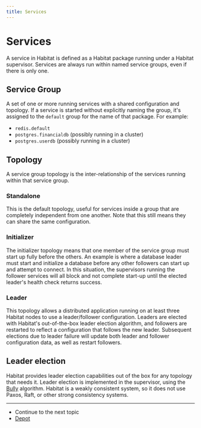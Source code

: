 ```yaml
---
title: Services
---
```


# Services

A service in Habitat is defined as a Habitat package running under a Habitat supervisor. Services are always run within named service groups, even if there is only one.

## Service Group

A set of one or more running services with a shared configuration and topology. If a service is started without explicitly naming the group, it's assigned to the `default` group for the name of that package. For example:

- `redis.default`
- `postgres.financialdb` (possibly running in a cluster)
- `postgres.userdb` (possibly running in a cluster)

## Topology

A service group topology is the inter-relationship of the services running within that service group. 

### Standalone

This is the default topology, useful for services inside a group that are completely independent from one another. Note that this still means they can share the same configuration.

### Initializer

The initializer topology means that one member of the service group must start up fully before the others. An example is where a database leader must start and initialize a database before any other followers can start up and attempt to connect. In this situation, the supervisors running the follower services will all block and not complete start-up until the elected leader's health check returns success.

### Leader

This topology allows a distributed application running on at least three Habitat nodes to use a leader/follower configuration. Leaders are elected with Habitat's out-of-the-box leader election algorithm, and followers are restarted to reflect a configuration that follows the new leader. Subsequent elections due to leader failure will update both leader and follower configuration data, as well as restart followers.

## Leader election

Habitat provides leader election capabilities out of the box for any topology that needs it. Leader election is implemented in the supervisor, using the [Bully](https://en.wikipedia.org/wiki/Bully_algorithm) algorithm. Habitat is a weakly consistent system, so it does not use Paxos, Raft, or other strong consistency systems.

<hr>
<ul class="main-content--link-nav">
  <li>Continue to the next topic</li>
  <li><a href="/docs/concepts-depot">Depot</a></li>
</ul>
